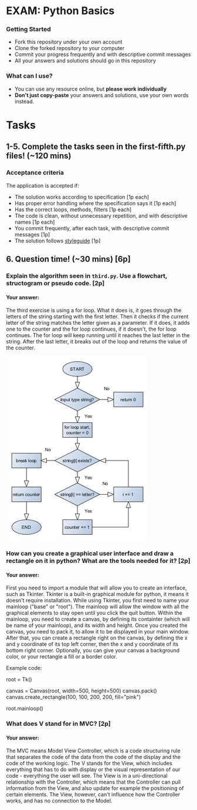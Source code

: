 # EXAM: Python Basics

### Getting Started
 - Fork this repository under your own account
 - Clone the forked repository to your computer
 - Commit your progress frequently and with descriptive commit messages
 - All your answers and solutions should go in this repository

### What can I use?
- You can use any resource online, but **please work individually**
- **Don't just copy-paste** your answers and solutions, use your own words instead.


# Tasks
## 1-5. Complete the tasks seen in the first-fifth.py files! (~120 mins)
### Acceptance criteria
The application is accepted if:
- The solution works according to specification [1p each]
- Has proper error handling where the specification says it [1p each]
- Has the correct loops, methods, filters [1p each]
- The code is clean, without unnecessary repetition, and with descriptive names [1p each]
- You commit frequently, after each task, with descriptive commit messages [1p]
- The solution follows [styleguide](https://github.com/greenfox-academy/teaching-materials/blob/master/styleguide/python.md) [1p]

## 6. Question time! (~30 mins) [6p]

### Explain the algorithm seen in `third.py`. Use a flowchart, structogram or pseudo code. [2p]
#### Your answer:

The third exercise is using a for loop. What it does is, it goes through the letters of the string starting with the first letter. Then it checks if the current letter of the string matches the letter given as a parameter. If it does, it adds one to the counter and the for loop continues, if it doesn't, the for loop continues. The for loop will keep running until it reaches the last letter in the string. After the last letter, it breaks out of the loop and returns the value of the counter.

![alt text](https://github.com/oliviaisarobot/zerda-exam-python/blob/master/forloop.jpg?raw=true "For loop flowchart")

### How can you create a graphical user interface and draw a rectangle on it in python? What are the tools needed for it? [2p]
#### Your answer:

First you need to import a module that will allow you to create an interface, such as Tkinter. Tkinter is a built-in graphical module for python, it means it doesn't require installation. While using Tkinter, you first need to name your mainloop ("base" or "root"). The mainloop will allow the window with all the graphical elements to stay open until you click the quit button. Within the mainloop, you need to create a canvas, by defining its containter (which will be name of your mainloop), and its width and height. Once you created the canvas, you need to pack it, to allow it to be displayed in your main window. After that, you can create a rectangle right on the canvas, by defining the x and y coordinate of its top left corner, then the x and y coordinate of its bottom right corner. Optionally, you can give your canvas a background color, or your rectangle a fill or a border color.

Example code:

root = Tk()

canvas = Canvas(root, width=500, height=500)
canvas.pack()
canvas.create_rectangle(100, 100, 200, 200, fill="pink")

root.mainloop()

### What does V stand for in MVC? [2p]
#### Your answer:

The MVC means Model View Controller, which is a code structuring rule that separates the code of the data from the code of the display and the code of the working logic. The V stands for the View, which includes everything that has to do with display or the visual representation of our code - everything the user will see. The View is in a uni-directional relationship with the Controller, which means that the Controller can pull information from the View, and also update for example the positioning of certain elements. The View, however, can't influence how the Controller works, and has no connection to the Model.
